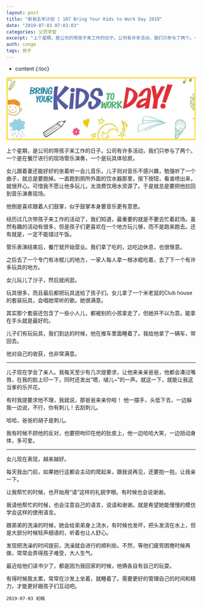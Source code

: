 ```yaml
---
layout: post
title: "新爸五年计划 | 107 Bring Your Kids to Work Day 2019"
date: "2019-07-03 07:03:03"
categories: 父范学堂
excerpt: "上个星期，是公司的带孩子来工作的日子。公司有许多活动，我们只参与了两个。一个是在餐厅进行的现场管乐演奏，一个是玩具体验房..."
auth: conge
tags: 孩子
---
```

* content
{:toc}

![](/assets/images/父范学堂/118382-303531f92d21205b.png)

上个星期，是公司的带孩子来工作的日子。公司有许多活动，我们只参与了两个。一个是在餐厅进行的现场管乐演奏，一个是玩具体验房。

女儿跟着妻还能好好的坐着听一会儿音乐，儿子则对音乐不感兴趣，勉强听了一个曲子，就总是要跑掉。一直跑到厕所外面的饮水器那里，按下按钮，看谁喷出来，就很开心。可惜我不愿让他多玩儿，太浪费饮用水资源了。于是就总是要把他拉回到音乐演奏现场。

他倒是喜欢跟着人们鼓掌，似乎鼓掌本身要音乐更有意思。

经历过几次带孩子来工作的活动了，我们知道，最重要的就是不要去忙着赶场。虽然有趣的活动有很多，但是孩子们更喜欢在一个地方玩儿够，而不是跑来跑去。还有就是，一定不能错过午饭。

管乐表演结束后，餐厅就开始营业。我们拿了吃的，边吃边休息，也很惬意。

之后去了一个专门有冰棍儿的地方，一家人每人拿一根冰棍吃着，去了下一个有许多玩具的地方。

女儿玩儿了沙子，然后就闲逛。

玩具很多，而且最后都把玩具送给了孩子们。女儿拿了一个米老鼠的Club house的套装玩具，会唱她常听的歌。她很满意。

其实那个套装还包含了一些小人儿，都被别的小孩拿走了，但她并不以为意。能拿在手头就是最好的。

儿子们有玩玩具，我们到达的时候，他在推车里面睡着了。我给他拿了一辆车，带回去。

他对自己的收获，也非常满意。  


----

儿子现在学会了亲人。我每天至少有几次提要求，让他来亲亲爸爸，他都会凑过嘴唇，在我的脸上印一下，同时还发出“嗯，啵儿~”的一声。就这一下，就能让我这当爹的乐开花。

有时我提要求他不理，我就说，那爸爸来亲你啦！ 他一摆手，头低下去，一边躲我一边说，不行，你有刺儿！去刮刺儿。

哈哈，爸爸的胡子是刺儿。

我有时候不顾他的反对，也要把吻印在他的肚皮上，他一边哈哈大笑，一边扭动身体，多可爱。

----

女儿现在表现，越来越好。

每天我出门前，如果她行这都会主动的爬起来，跟我说再见，还要抱一抱，让我亲一下。

让我帮忙的时候，也开始用“请”这样的礼貌字眼。有时候也会说谢谢。

我请他帮忙的时候，也会注意自己的语言，说请和谢谢。就是希望她能慢慢的模仿学会这样的使用语言。

跟弟弟的洗澡的时候，她会给弟弟身上浇水，有时候也发坏，把头发浇在水上，但是大部分时候轻声细语的，听着也让人舒心。

发现把洗澡的时间提前，洗澡就会进行的顺利些。不然，等他们疲劳困倦时候再做，常常会弄得孩子难受，大人生气。

最近给他们读书少了，都是因为我回家的时候，他俩各自有自己的玩耍。

有得时候我太累，常常在沙发上坐着，就睡着了。需要更好的管理自己的时间和精力，才能更好跟孩子们互动吧。

```
2019-07-03 初稿
```
